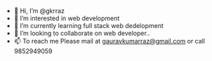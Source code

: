 - 👋 Hi, I’m @gkrraz
- 👀 I’m interested in web development
- 🌱 I’m currently learning full stack web dedelopment
- 💞️ I’m looking to collaborate on web developer..
- 📫 To reach me Please mail at gauravkumarraz@gmail.com or call 9852949059

<!---
gkrraz/gkrraz is a ✨ special ✨ repository because its `README.md` (this file) appears on your GitHub profile.
You can click the Preview link to take a look at your changes.
--->
